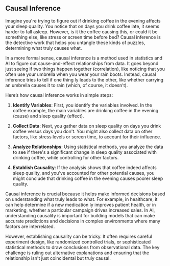 ## Causal Inference

Imagine you're trying to figure out if drinking coffee in the evening affects your sleep quality. You notice that on days you drink coffee late, it seems harder to fall asleep. However, is it the coffee causing this, or could it be something else, like stress or screen time before bed? Causal inference is the detective work that helps you untangle these kinds of puzzles, determining what truly causes what.

In a more formal sense, causal inference is a method used in statistics and AI to figure out cause-and-effect relationships from data. It goes beyond just seeing if two things happen together (correlation), like noticing that you often use your umbrella when you wear your rain boots. Instead, causal inference tries to tell if one thing ly leads to the other, like whether carrying an umbrella causes it to rain (which, of course, it doesn't).

Here’s how causal inference works in simple steps:

1. **Identify Variables**: First, you identify the variables involved. In the coffee example, the main variables are drinking coffee in the evening (cause) and sleep quality (effect).

2. **Collect Data**: Next, you gather data on sleep quality on days you drink coffee versus days you don't. You might also collect data on other factors, like stress levels or screen time, to account for their influence.

3. **Analyze Relationships**: Using statistical methods, you analyze the data to see if there's a significant change in sleep quality associated with drinking coffee, while controlling for other factors.

4. **Establish Causality**: If the analysis shows that coffee indeed affects sleep quality, and you've accounted for other potential causes, you might conclude that drinking coffee in the evening causes poorer sleep quality.

Causal inference is crucial because it helps make informed decisions based on understanding what truly leads to what. For example, in healthcare, it can help determine if a new medication ly improves patient health, or in marketing, whether a particular campaign drives increased sales. In AI, understanding causality is important for building models that can make accurate predictions and decisions in complex environments where many factors are interrelated.

However, establishing causality can be tricky. It often requires careful experiment design, like randomized controlled trials, or sophisticated statistical methods to draw conclusions from observational data. The key challenge is ruling out alternative explanations and ensuring that the relationship isn't just coincidental but truly causal.

